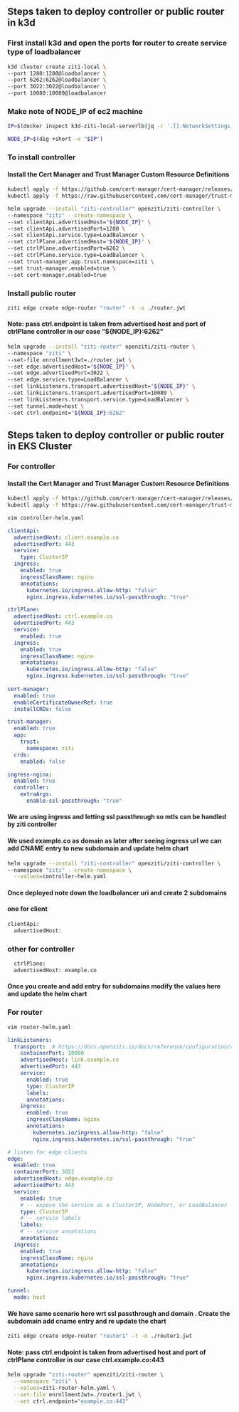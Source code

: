 ## Steps taken to deploy controller or public router in k3d 

### First install k3d and open the ports for router to create service type of loadbalancer

```sh
k3d cluster create ziti-local \
--port 1280:1280@loadbalancer \
--port 6262:6262@loadbalancer \
--port 3022:3022@loadbalancer \
--port 10080:10080@loadbalancer

```

### Make note of NODE_IP of ec2 machine 

```sh
IP=$(docker inspect k3d-ziti-local-serverlb|jq -r '.[].NetworkSettings.Networks[].IPAddress')

NODE_IP=$(dig +short -x "$IP")
```

### To install controller 


#### Install the Cert Manager and Trust Manager Custom Resource Definitions

```sh
kubectl apply -f https://github.com/cert-manager/cert-manager/releases/latest/download/cert-manager.crds.yaml
kubectl apply -f https://raw.githubusercontent.com/cert-manager/trust-manager/v0.7.0/deploy/crds/trust.cert-manager.io_bundles.yaml
```

```sh
helm upgrade --install "ziti-controller" openziti/ziti-controller \
--namespace "ziti" --create-namespace \
--set clientApi.advertisedHost="${NODE_IP}" \
--set clientApi.advertisedPort=1280 \
--set clientApi.service.type=LoadBalancer \
--set ctrlPlane.advertisedHost="${NODE_IP}" \
--set ctrlPlane.advertisedPort=6262 \
--set ctrlPlane.service.type=LoadBalancer \
--set trust-manager.app.trust.namespace=ziti \
--set trust-manager.enabled=true \
--set cert-manager.enabled=true
```

### Install public router 



```sh
ziti edge create edge-router "router" -t -o ./router.jwt
```

#### Note: pass ctrl.endpoint is taken from advertised host and port of ctrlPlane controller in our case "${NODE_IP}:6262"

```sh
helm upgrade --install "ziti-router" openziti/ziti-router \
--namespace "ziti" \
--set-file enrollmentJwt=./router.jwt \
--set edge.advertisedHost="${NODE_IP}" \
--set edge.advertisedPort=3022 \
--set edge.service.type=LoadBalancer \
--set linkListeners.transport.advertisedHost="${NODE_IP}" \
--set linkListeners.transport.advertisedPort=10080 \
--set linkListeners.transport.service.type=LoadBalancer \
--set tunnel.mode=host \
--set ctrl.endpoint="${NODE_IP}:6262"
```



## Steps taken to deploy controller or public router in EKS Cluster

### For controller 

#### Install the Cert Manager and Trust Manager Custom Resource Definitions

```sh
kubectl apply -f https://github.com/cert-manager/cert-manager/releases/latest/download/cert-manager.crds.yaml
kubectl apply -f https://raw.githubusercontent.com/cert-manager/trust-manager/v0.7.0/deploy/crds/trust.cert-manager.io_bundles.yaml
```


```sh
vim controller-helm.yaml
```

```yaml
clientApi:
  advertisedHost: client.example.co
  advertisedPort: 443
  service:
    type: ClusterIP
  ingress:
    enabled: true
    ingressClassName: nginx
    annotations:
      kubernetes.io/ingress.allow-http: "false"
      nginx.ingress.kubernetes.io/ssl-passthrough: "true"

ctrlPlane:
  advertisedHost: ctrl.example.co
  advertisedPort: 443
  service:
    enabled: true
  ingress:
    enabled: true
    ingressClassName: nginx
    annotations:
      kubernetes.io/ingress.allow-http: "false"
      nginx.ingress.kubernetes.io/ssl-passthrough: "true"
  
cert-manager:
  enabled: true
  enableCertificateOwnerRef: true
  installCRDs: false

trust-manager:
  enabled: true
  app:
    trust:
      namespace: ziti
  crds:
    enabled: false

ingress-nginx:
  enabled: true
  controller:
    extraArgs:
      enable-ssl-passthrough: "true"
```      

#### We are using ingress and letting ssl passthrough so mtls can be handled by ziti controller 

#### We used example.co as domain as later after seeing ingress url we can add CNAME entry to new subdomain and update helm chart



```sh
helm upgrade --install "ziti-controller" openziti/ziti-controller \
--namespace "ziti" --create-namespace \
  --values=controller-helm.yaml 
```

#### Once deployed note down the loadbalancer uri and create 2 subdomains 
#### one for client 
```sh
clientApi:
  advertisedHost:
  ```

  ### other for controller

```sh
  ctrlPlane:
  advertisedHost: example.co
 ```

 #### Once you create and add entry for subdomains modify the values here and update the helm chart 

### For router

```sh
vim router-helm.yaml
```

```yaml
linkListeners:
  transport:  # https://docs.openziti.io/docs/reference/configuration/router/#transport
    containerPort: 10080
    advertisedHost: link.example.co
    advertisedPort: 443
    service:
      enabled: true
      type: ClusterIP
      labels:
      annotations:
    ingress:
      enabled: true
      ingressClassName: nginx
      annotations:
        kubernetes.io/ingress.allow-http: "false"
        nginx.ingress.kubernetes.io/ssl-passthrough: "true"

# listen for edge clients
edge:
  enabled: true
  containerPort: 3022
  advertisedHost: edge.example.co
  advertisedPort: 443
  service:
    enabled: true
    # -- expose the service as a ClusterIP, NodePort, or LoadBalancer
    type: ClusterIP
    # -- service labels
    labels:
    # -- service annotations
    annotations:
  ingress:
    enabled: true
    ingressClassName: nginx
    annotations:
      kubernetes.io/ingress.allow-http: "false"
      nginx.ingress.kubernetes.io/ssl-passthrough: "true"

tunnel:
  mode: host

```

#### We have same scenario here wrt ssl passthrough and domain . Create the subdomain add cname entry and re update the chart

```sh
ziti edge create edge-router "router1" -t -o ./router1.jwt
```

#### Note: pass ctrl.endpoint is taken from advertised host and port of ctrlPlane controller in our case ctrl.example.co:443

```sh
helm upgrade "ziti-router" openziti/ziti-router \
  --namespace "ziti" \
  --values=ziti-router-helm.yaml \
  --set-file enrollmentJwt=./router1.jwt \
  --set ctrl.endpoint="example.co:443"
```
